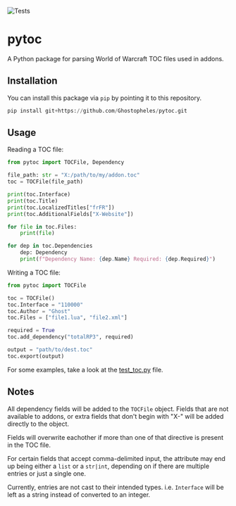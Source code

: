 ![Tests](https://github.com/Ghostopheles/pytoc/actions/workflows/tests.yml/badge.svg)

# pytoc

A Python package for parsing World of Warcraft TOC files used in addons.

## Installation

You can install this package via `pip` by pointing it to this repository.

```py
pip install git+https://github.com/Ghostopheles/pytoc.git
```

## Usage

Reading a TOC file:
```py
from pytoc import TOCFile, Dependency

file_path: str = "X:/path/to/my/addon.toc"
toc = TOCFile(file_path)

print(toc.Interface)
print(toc.Title)
print(toc.LocalizedTitles["frFR"])
print(toc.AdditionalFields["X-Website"])

for file in toc.Files:
    print(file)

for dep in toc.Dependencies
    dep: Dependency
    print(f"Dependency Name: {dep.Name} Required: {dep.Required}")
```

Writing a TOC file:
```py
from pytoc import TOCFile

toc = TOCFile()
toc.Interface = "110000"
toc.Author = "Ghost"
toc.Files = ["file1.lua", "file2.xml"]

required = True
toc.add_dependency("totalRP3", required)

output = "path/to/dest.toc"
toc.export(output)
```

For some examples, take a look at the [test_toc.py](tests/test_toc.py) file.

## Notes

All dependency fields will be added to the `TOCFile` object. Fields that are not available to addons, or extra fields that don't begin with "X-" will be added directly to the object.

Fields will overwrite eachother if more than one of that directive is present in the TOC file.

For certain fields that accept comma-delimited input, the attribute may end up being either a `list` or a `str|int`, depending on if there are multiple entries or just a single one.

Currently, entries are not cast to their intended types. i.e. `Interface` will be left as a string instead of converted to an integer.
